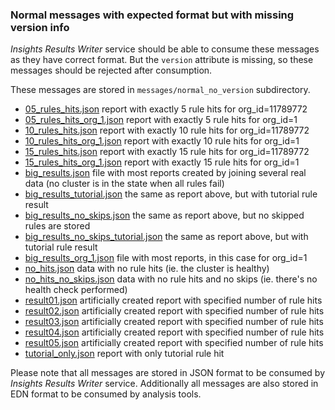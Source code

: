 ### Normal messages with expected format but with missing version info

*Insights Results Writer* service should be able to consume these messages as
they have correct format. But the `version` attribute is missing, so these
messages should be rejected after consumption.

These messages are stored in `messages/normal_no_version` subdirectory.

* [05\_rules\_hits.json](05_rules_hits.json) report with exactly 5 rule hits for org\_id=11789772
* [05\_rules\_hits\_org\_1.json](05_rules_hits_org_1.json) report with exactly 5 rule hits for org\_id=1
* [10\_rules\_hits.json](10_rules_hits.json) report with exactly 10 rule hits for org\_id=11789772
* [10\_rules\_hits\_org\_1.json](10_rules_hits_org_1.json) report with exactly 10 rule hits for org\_id=1
* [15\_rules\_hits.json](15_rules_hits.json) report with exactly 15 rule hits for org\_id=11789772
* [15\_rules\_hits\_org\_1.json](15_rules_hits_org_1.json) report with exactly 15 rule hits for org\_id=1
* [big\_results.json](big_results.json) file with most reports created by joining several real data (no cluster is in the state when all rules fail)
* [big\_results\_tutorial.json](big_results_tutorial.json) the same as report above, but with tutorial rule result
* [big\_results\_no\_skips.json](big_results_no_skips.json) the same as report above, but no skipped rules are stored
* [big\_results\_no\_skips\_tutorial.json](big_results_no_skips_tutorial.json) the same as report above, but with tutorial rule result
* [big\_results\_org\_1.json](big_results_org_1.json) file with most reports, in this case for org\_id=1
* [no\_hits.json](no_hits.json) data with no rule hits (ie. the cluster is healthy)
* [no\_hits\_no\_skips.json](no_hits_no_skips.json) data with no rule hits and no skips (ie. there's no health check performed)
* [result01.json](result01.json) artificially created report with specified number of rule hits
* [result02.json](result02.json) artificially created report with specified number of rule hits
* [result03.json](result03.json) artificially created report with specified number of rule hits
* [result04.json](result04.json) artificially created report with specified number of rule hits
* [result05.json](result05.json) artificially created report with specified number of rule hits
* [tutorial\_only.json](tutorial_only.json) report with only tutorial rule hit

Please note that all messages are stored in JSON format to be consumed by
*Insights Results Writer* service. Additionally all messages are also stored in
EDN format to be consumed by analysis tools.
